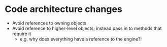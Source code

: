 # Code architecture changes

* Avoid references to owning objects
* Avoid reference to higher-level objects; instead pass in to methods that require it
  * e.g. why does everything have a reference to the engine?!
